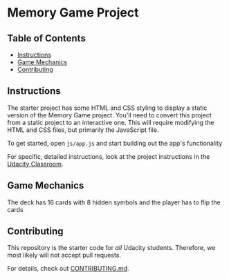 # Memory Game Project

## Table of Contents

* [Instructions](#instructions)
* [Game Mechanics](#gamemechanics)
* [Contributing](#contributing)

## Instructions

The starter project has some HTML and CSS styling to display a static version of the Memory Game project. You'll need to convert this project from a static project to an interactive one. This will require modifying the HTML and CSS files, but primarily the JavaScript file.

To get started, open `js/app.js` and start building out the app's functionality

For specific, detailed instructions, look at the project instructions in the [Udacity Classroom](https://classroom.udacity.com/me).

## Game Mechanics

The deck has 16 cards with 8 hidden symbols and the player has to flip the cards 

## Contributing

This repository is the starter code for _all_ Udacity students. Therefore, we most likely will not accept pull requests.

For details, check out [CONTRIBUTING.md](CONTRIBUTING.md).
